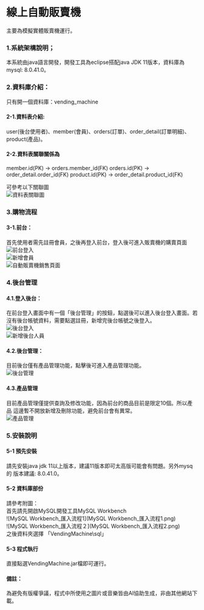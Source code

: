 線上自動販賣機
===
主要為模擬實體販賣機運行。
### 1.系統架構說明；
本系統由java語言開發，開發工具為eclipse搭配java JDK 11版本，資料庫為mysql: 8.0.41.0。
### 2.資料庫介紹：
只有開一個資料庫：vending_machine
#### 2-1.資料表介紹:
user(後台使用者)、member(會員)、orders(訂單)、order_detail(訂單明細)、product(產品)。
#### 2-2.資料表關聯關係為
member.id(PK) -> orders.member_id(FK) 
orders.id(PK) -> order_detail.order_id(FK)
product.id(PK) -> order_detail.product_id(FK)

可參考以下關聯圖  
![資料表關聯圖](資料表關聯圖.png)

### 3.購物流程
#### 3-1.前台：
首先使用者需先註冊會員，之後再登入前台，登入後可進入販賣機的購賣頁面  
![前台登入](前台登入.png)  
![新增會員](新增會員.png)  
![自動販賣機銷售頁面](自動販賣機銷售頁面.png)  

### 4.後台管理
#### 4.1.登入後台：
在前台登入畫面中有一個「後台管理」的按鈕，點選後可以進入後台登入畫面。若
沒有後台帳號資料，需要點選註冊，新增完後台帳號之後登入。  
![後台登入](後台登入.png)  
![新增後台人員](新增後台人員.png)  
#### 4.2.後台管理：
目前後台僅有產品管理功能，點擊後可進入產品管理功能。  
![後台管理](後台管理.png)  
#### 4.3.產品管理
目前產品管理僅提供查詢及修改功能，因為前台的商品目前是限定10個。所以產品
這邊暫不開放新增及刪除功能，避免前台會有異常。  
![產品管理](產品管理.png)  

### 5.安裝說明
#### 5-1 預先安裝
請先安裝java jdk 11以上版本，建議11版本即可太高版可能會有問題。另外mysq的
版本建議: 8.0.41.0。

#### 5-2 資料庫部份
請參考附圖：  
首先請先開啟MySQL開發工具MySQL Workbench  
![MySQL Workbench_匯入流程1](MySQL Workbench_匯入流程1.png)  
![MySQL Workbench_匯入流程２](MySQL Workbench_匯入流程2.png)    
之後資料夾選擇 「VendingMachine\sql」

#### 5-3 程式執行
直接點選VendingMachine.jar檔即可運行。

#### 備註：
為避免有版權爭議，程式中所使用之圖片或音樂皆由AI協助生成，非由其他網站下載。


